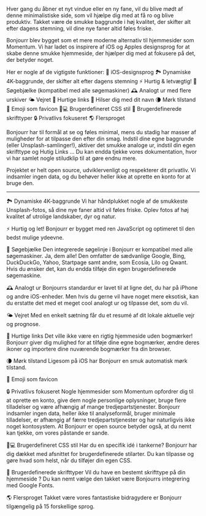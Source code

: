 Hver gang du åbner et nyt vindue eller en ny fane, vil du blive mødt af denne minimalistiske side, som vil hjælpe dig med at få ro og blive produktiv. Takket være de smukke baggrunde i høj kvalitet, der skifter alt efter dagens stemning, vil dine nye faner altid føles friske.

Bonjourr blev bygget som et mere moderne alternativ til hjemmesider som Momentum. Vi har ladet os inspirere af iOS og Apples designsprog for at skabe denne smukke hjemmeside, der hjælper dig med at fokusere på det, der betyder noget.

Her er nogle af de vigtigste funktioner:
🍏 iOS-designsprog
🏞 Dynamiske 4K-baggrunde, der skifter alt efter dagens stemning
⚡️ Hurtig & letvægtig!
🔎 Søgebjælke (kompatibel med alle søgemaskiner)
🕰 Analogt ur med flere urskiver
🌤 Vejret
🔗 Hurtige links
👋 Hilser dig med dit navn
🌘 Mørk tilstand
🥖 Emoji som favicon
🧑💻 Brugerdefineret CSS stil
📝 Brugerdefinerede skrifttyper
🔒 Privatlivs fokuseret
🌎 Flersproget

Bonjourr har til formål at se og føles minimal, mens du stadig har masser af muligheder for at tilpasse den efter din smag. Indstil dine egne baggrunde (eller Unsplash-samlinger!), aktiver det smukke analoge ur, indstil din egen skrifttype og Hutig Links ... Du kan endda tjekke vores dokumentation, hvor vi har samlet nogle stiludklip til at gøre endnu mere.

Projektet er helt open source, udviklervenligt og respekterer dit privatliv. Vi indsamler ingen data, og du behøver heller ikke at oprette en konto for at bruge den.

---

🏞 Dynamiske 4K-baggrunde
Vi har håndplukket nogle af de smukkeste Unsplash-fotos, så dine nye faner altid vil føles friske. Oplev fotos af høj kvalitet af utrolige landskaber, dyr og natur.

⚡️ Hurtig og let!
Bonjourr er bygget med ren JavaScript og optimeret til den bedst mulige ydeevne.

🔎 Søgebjælke
Den integrerede søgelinje i Bonjourr er kompatibel med alle søgemaskiner. Ja, dem alle! Den omfatter de sædvanlige Google, Bing, DuckDuckGo, Yahoo, Startpage samt andre, som Ecosia, Lilo og Qwant. Hvis du ønsker det, kan du endda tilføje din egen brugerdefinerede søgemaskine.

🕰 Analogt ur
Bonjourrs standardur er lavet til at ligne det, du har på iPhone og andre iOS-enheder. Men hvis du gerne vil have noget mere eksotisk, kan du erstatte det med et meget cool analogt ur og tilpasse det, som du vil.

🌤 Vejret
Med en enkelt sætning får du et resumé af dit lokale aktuelle vejr og prognose.

🔗 Hurtige links
Det ville ikke være en rigtig hjemmeside uden bogmærker! Bonjourr giver dig mulighed for at tilføje dine egne bogmærker, ændre deres ikoner og importere dine nuværende bogmærker fra din browser.

🌘 Mørk tilstand
Ligesom på iOS har Bonjourr en smuk automatisk mørk tilstand.

🥖 Emoji som favicon

🔒 Privatlivs fokuseret
Nogle hjemmesider som Momentum opfordrer dig til at oprette en konto, give dem nogle personlige oplysninger, bruge flere tilladelser og være afhængig af mange tredjepartstjenester. Bonjourr indsamler ingen data, heller ikke til analyseformål, bruger minimale tilladelser, er afhængig af færre tredjepartstjenester og har naturligvis ikke noget kontosystem. At Bonjourr er open source betyder også, at du nemt kan tjekke, om vores påstande er sande.

🧑💻 Brugerdefineret CSS stil
Har du en specifik idé i tankerne? Bonjourr har dig dækket med afsnittet for brugerdefinerede stilarter. Du kan tilpasse og gøre hvad som helst, når du tilføjer din egen CSS.

📝 Brugerdefinerede skrifttyper
Vil du have en bestemt skrifttype på din hjemmeside ? Du kan nemt vælge den takket være Bonjourrs integrering med Google Fonts.

🌎 Flersproget
Takket være vores fantastiske bidragydere er Bonjourr tilgængelig på 15 forskellige sprog.
